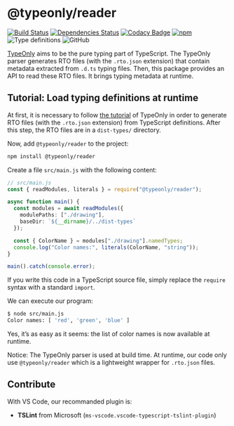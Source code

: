 # @typeonly/reader

[![Build Status](https://travis-ci.com/tomko-team/typeonly-reader.svg?branch=master)](https://travis-ci.com/tomko-team/typeonly-reader)
[![Dependencies Status](https://david-dm.org/tomko-team/typeonly-reader/status.svg)](https://david-dm.org/tomko-team/typeonly-reader)
[![Codacy Badge](https://api.codacy.com/project/badge/Grade/795a3bf921524597bac9af7df8b79026)](https://www.codacy.com/manual/paleo/typeonly-reader?utm_source=github.com&utm_medium=referral&utm_content=tomko-team/typeonly-reader&utm_campaign=Badge_Grade)
[![npm](https://img.shields.io/npm/dm/@typeonly/reader)](https://www.npmjs.com/package/@typeonly/reader)
![Type definitions](https://img.shields.io/npm/types/@typeonly/reader)
![GitHub](https://img.shields.io/github/license/tomko-team/typeonly-reader)

[TypeOnly](https://github.com/tomko-team/typeonly) aims to be the pure typing part of TypeScript. The TypeOnly parser generates RTO files (with the `.rto.json` extension) that contain metadata extracted from `.d.ts` typing files. Then, this package provides an API to read these RTO files. It brings typing metadata at runtime.

## Tutorial: Load typing definitions at runtime

At first, it is necessary to follow [the tutorial](https://github.com/tomko-team/typeonly/blob/master/README.md#tutorial-parse-typescript-definitions-with-the-cli) of TypeOnly in order to generate RTO files (with the `.rto.json` extension) from TypeScript definitions. After this step, the RTO files are in a `dist-types/` directory.

Now, add `@typeonly/reader` to the project:

```sh
npm install @typeonly/reader
```

Create a file `src/main.js` with the following content:

```ts
// src/main.js
const { readModules, literals } = require("@typeonly/reader");

async function main() {
  const modules = await readModules({
    modulePaths: ["./drawing"],
    baseDir: `${__dirname}/../dist-types`
  });

  const { ColorName } = modules["./drawing"].namedTypes;
  console.log("Color names:", literals(ColorName, "string"));
}

main().catch(console.error);
```

If you write this code in a TypeScript source file, simply replace the `require` syntax with a standard `import`.

We can execute our program:

```sh
$ node src/main.js
Color names: [ 'red', 'green', 'blue' ]
```

Yes, it’s as easy as it seems: the list of color names is now available at runtime.

Notice: The TypeOnly parser is used at build time. At runtime, our code only use `@typeonly/reader` which is a lightweight wrapper for `.rto.json` files.

## Contribute

With VS Code, our recommanded plugin is:

- **TSLint** from Microsoft (`ms-vscode.vscode-typescript-tslint-plugin`)
